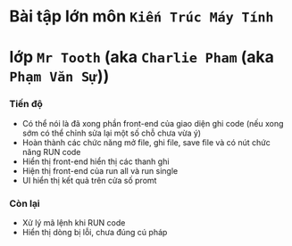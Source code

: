 # Bài tập lớn môn `Kiến Trúc Máy Tính`
# lớp `Mr Tooth` (aka `Charlie Pham` (aka `Phạm Văn Sự`))

### Tiến độ
- Có thể nói là đã xong phần front-end của giao diện ghi code (nếu xong sớm có thể chỉnh sửa lại một số chỗ chưa vừa ý)
- Hoàn thành các chức năng mở file, ghi file, save file và có nút chức năng RUN code
- Hiển thị front-end hiển thị các thanh ghi
- Hiện thị front-end của run all và run single
- UI hiển thị kết quả trên cửa số promt

### Còn lại
- Xử lý mã lệnh khi RUN code
- Hiển thị dòng bị lỗi, chưa đúng cú pháp
